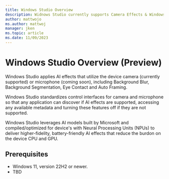 ```yaml
---
title: Windows Studio Overview
description: Widnows Studio currently supports Camera Effects & Windows Camera to leverage NPU silicon to deliver AI models, use standardized control interaces to integrate APIs in your app with the OS and your device hardware, apply AI effects consistently across surfaces.
author: mattwojo 
ms.author: mattwoj 
manager: jken
ms.topic: article
ms.date: 11/09/2023
---
```


# Windows Studio Overview (Preview)

Windows Studio applies AI effects that utilize the device camera (currently supported) or microphone (coming soon), including Background Blur, Background Segmentation, Eye Contact and Auto Framing.

Windows Studio standardizes control interfaces for camera and microphone so that any application can discover if AI effects are supported, accessing any available metadata and turning these features off if they are not supported.

Windows Studio leverages AI models built by Microsoft and compiled/optimized for device's with Neural Processing Units (NPUs) to deliver higher-fidelity, battery-friendly AI effects that reduce the burdon on the device CPU and GPU.

## Prerequisites

- Windows 11, version 22H2 or newer.
- TBD

## 